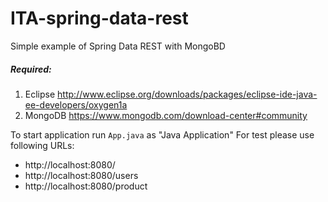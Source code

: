 # ITA-spring-data-rest
Simple example of Spring Data REST with MongoBD
##### Required:
1. Eclipse  http://www.eclipse.org/downloads/packages/eclipse-ide-java-ee-developers/oxygen1a
1. MongoDB  https://www.mongodb.com/download-center#community

To start application run `App.java` as "Java Application"
For test please use following URLs: 
* http://localhost:8080/
* http://localhost:8080/users
* http://localhost:8080/product
